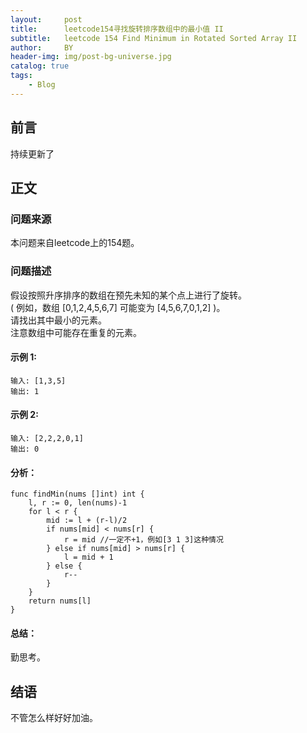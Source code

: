```yaml
---
layout:     post
title:      leetcode154寻找旋转排序数组中的最小值 II
subtitle:   leetcode 154 Find Minimum in Rotated Sorted Array II
author:     BY
header-img: img/post-bg-universe.jpg
catalog: true
tags:
    - Blog
---
```



## 前言

持续更新了

## 正文

### 问题来源

本问题来自leetcode上的154题。 

### 问题描述

假设按照升序排序的数组在预先未知的某个点上进行了旋转。  
( 例如，数组 [0,1,2,4,5,6,7] 可能变为 [4,5,6,7,0,1,2] )。  
请找出其中最小的元素。  
注意数组中可能存在重复的元素。  

#### 示例 1:
```
输入: [1,3,5]
输出: 1
```

#### 示例 2:
```
输入: [2,2,2,0,1]
输出: 0
```

#### 分析：  
```
func findMin(nums []int) int {
    l, r := 0, len(nums)-1
    for l < r {
        mid := l + (r-l)/2
        if nums[mid] < nums[r] {
            r = mid //一定不+1，例如[3 1 3]这种情况
        } else if nums[mid] > nums[r] {
            l = mid + 1
        } else {
            r--
        }
    }
    return nums[l]
}
```

#### 总结：
勤思考。  

## 结语
不管怎么样好好加油。  
